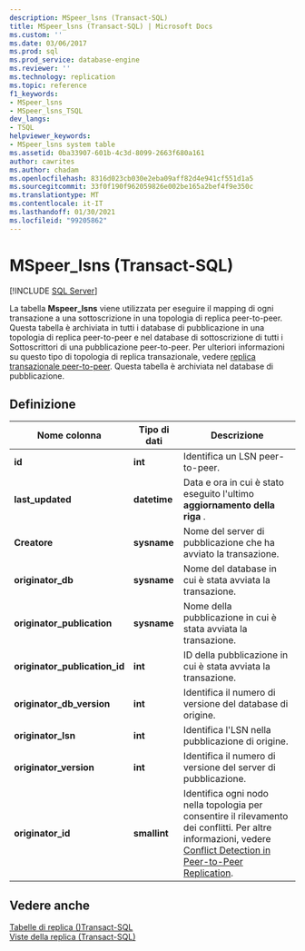 ```yaml
---
description: MSpeer_lsns (Transact-SQL)
title: MSpeer_lsns (Transact-SQL) | Microsoft Docs
ms.custom: ''
ms.date: 03/06/2017
ms.prod: sql
ms.prod_service: database-engine
ms.reviewer: ''
ms.technology: replication
ms.topic: reference
f1_keywords:
- MSpeer_lsns
- MSpeer_lsns_TSQL
dev_langs:
- TSQL
helpviewer_keywords:
- MSpeer_lsns system table
ms.assetid: 0ba33907-601b-4c3d-8099-2663f680a161
author: cawrites
ms.author: chadam
ms.openlocfilehash: 8316d023cb030e2eba09aff82d4e941cf551d1a5
ms.sourcegitcommit: 33f0f190f962059826e002be165a2bef4f9e350c
ms.translationtype: MT
ms.contentlocale: it-IT
ms.lasthandoff: 01/30/2021
ms.locfileid: "99205862"
---
```

# <a name="mspeer_lsns-transact-sql"></a>MSpeer_lsns (Transact-SQL)
[!INCLUDE [SQL Server](../../includes/applies-to-version/sqlserver.md)]

  La tabella **Mspeer_lsns** viene utilizzata per eseguire il mapping di ogni transazione a una sottoscrizione in una topologia di replica peer-to-peer. Questa tabella è archiviata in tutti i database di pubblicazione in una topologia di replica peer-to-peer e nel database di sottoscrizione di tutti i Sottoscrittori di una pubblicazione peer-to-peer. Per ulteriori informazioni su questo tipo di topologia di replica transazionale, vedere [replica transazionale peer-to-peer](../../relational-databases/replication/transactional/peer-to-peer-transactional-replication.md). Questa tabella è archiviata nel database di pubblicazione.  
  
## <a name="definition"></a>Definizione  
  
|Nome colonna|Tipo di dati|Descrizione|  
|-----------------|---------------|-----------------|  
|**id**|**int**|Identifica un LSN peer-to-peer.|  
|**last_updated**|**datetime**|Data e ora in cui è stato eseguito l'ultimo **aggiornamento della riga** .|  
|**Creatore**|**sysname**|Nome del server di pubblicazione che ha avviato la transazione.|  
|**originator_db**|**sysname**|Nome del database in cui è stata avviata la transazione.|  
|**originator_publication**|**sysname**|Nome della pubblicazione in cui è stata avviata la transazione.|  
|**originator_publication_id**|**int**|ID della pubblicazione in cui è stata avviata la transazione.|  
|**originator_db_version**|**int**|Identifica il numero di versione del database di origine.|  
|**originator_lsn**|**int**|Identifica l'LSN nella pubblicazione di origine.|  
|**originator_version**|**int**|Identifica il numero di versione del server di pubblicazione.|  
|**originator_id**|**smallint**|Identifica ogni nodo nella topologia per consentire il rilevamento dei conflitti. Per altre informazioni, vedere [Conflict Detection in Peer-to-Peer Replication](../../relational-databases/replication/transactional/peer-to-peer-conflict-detection-in-peer-to-peer-replication.md).|  
  
## <a name="see-also"></a>Vedere anche  
 [Tabelle di replica &#40;&#41;Transact-SQL ](../../relational-databases/system-tables/replication-tables-transact-sql.md)   
 [Viste della replica &#40;Transact-SQL&#41;](../../relational-databases/system-views/replication-views-transact-sql.md)  
  
  
